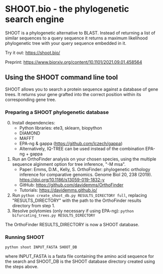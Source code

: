 # SHOOT.bio - the phylogenetic search engine

SHOOT is a phylogenetic alternative to BLAST. Instead of returning a list of similar sequences to a query sequence it returns a maximum likelihood phylogenetic tree with your query sequence embedded in it.

Try it out: https://shoot.bio/

Preprint: https://www.biorxiv.org/content/10.1101/2021.09.01.458564

## Using the SHOOT command line tool
SHOOT allows you to search a protein sequence against a database of gene trees. It returns your gene grafted into the correct position within its corresponding gene tree.

### Preparing a SHOOT phylogenetic database
0. Install dependencies:
    - Python libraries: ete3, sklearn, biopython 
    - DIAMOND
    - MAFFT
    - EPA-ng & gappa (https://github.com/lczech/gappa)
    - Alternatively, IQ-TREE can be used instead of the combination EPA-ng + gappa
2. Run an OrthoFinder analysis on your chosen species, using the multiple sequence alginment option for tree inference, "-M msa".
    - Paper: Emms, D.M., Kelly, S. OrthoFinder: phylogenetic orthology inference for comparative genomics. Genome Biol 20, 238 (2019). https://doi.org/10.1186/s13059-019-1832-y
    - GitHub: https://github.com/davidemms/OrthoFinder
    - Tutorials: https://davidemms.github.io/
3. Run `python create_shoot_db.py RESULTS_DIRECTORY full`, replacing "RESULTS_DIRECTORY" with the path to the OrthoFinder results directory from step 1. 
4. Resolve polytomies (only necessary if using EPA-ng): `python bifurcating_trees.py RESULTS_DIRECTORY`

The OrthoFinder RESULTS_DIRECTORY is now a SHOOT database.

### Running SHOOT
```
python shoot INPUT_FASTA SHOOT_DB
```
where INPUT_FASTA is a fasta file containing the amino acid sequence for the search and SHOOT_DB is the SHOOT database directory created using the steps above.
